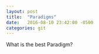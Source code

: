 ```yaml
---
layout: post
title:  "Paradigms"
date:   2016-08-10 23:42:00 -0500
categories: git
---
```


What is the best Paradigm? 